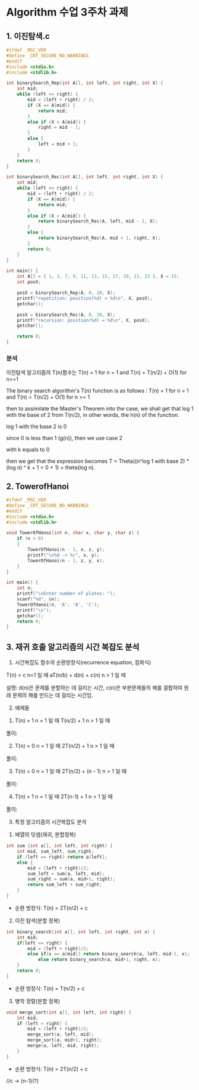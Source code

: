 # Algorithm 수업 3주차 과제

## 1. 이진탐색.c

```c
#ifdef _MSC_VER
#define _CRT_SECURE_NO_WARNINGS
#endif
#include <stdio.h>
#include <stdlib.h>

int binarySearch_Rep(int A[], int left, int right, int X) {
	int mid;
	while (left <= right) {
		mid = (left + right) / 2;
		if (X == A[mid]) {
			return mid;
		}
		else if (X < A[mid]) {
			right = mid - 1;
		}
		else {
			left = mid + 1;
		}
	}
	return 0;
}

int binarySearch_Rec(int A[], int left, int right, int X) {
	int mid;
	while (left <= right) {
		mid = (left + right) / 2;
		if (X == A[mid]) {
			return mid;
		}
		else if (X < A[mid]) {
			return binarySearch_Rec(A, left, mid - 1, X);
		}
		else {
			return binarySearch_Rec(A, mid + 1, right, X);
		}
		return 0;
	}
}

int main() {
	int A[] = { 1, 3, 7, 9, 11, 13, 15, 17, 19, 21, 23 }, X = 15;
	int posX;

	posX = binarySearch_Rep(A, 0, 10, X);
	printf("repetition: position(%d) = %d\n", X, posX);
	getchar();

	posX = binarySearch_Rec(A, 0, 10, X);
	printf("recursion: position(%d) = %d\n", X, posX);
	getchar();

	return 0;
}
```
### 분석

이진탐색 알고리즘의 T(n)함수는 T(n) = 1 for n = 1 and T(n) = T(n/2) + O(1) for n>=1

The binary search algorithm's T(n) function is as follows : T(n) = 1 for n = 1 and T(n) = T(n/2) + O(1) for n >= 1

then to assimilate the Master's Theorem into the case, we shall get that log 1 with the base of 2 from T(n/2), in other words, the h(n) of the function.

log 1 with the base 2 is 0

since 0 is less than 1 (g(n)), then we use case 2

with k equals to 0

then we get that the expression becomes T = Theta((n^log 1 with base 2) * (log n) ^ k + 1 = 0 + 1) = theta(log n).

## 2. TowerofHanoi
```c
#ifdef _MSC_VER
#define _CRT_SECURE_NO_WARNINGS
#endif
#include <stdio.h>
#include <stdlib.h>

void TowerOfHanoi(int n, char x, char y, char z) {
	if (n > 0)
	{
		TowerOfHanoi(n - 1, x, z, y);
		printf("\n%d -> %c", x, y);
		TowerOfHanoi(n - 1, z, y, x);
	}
}

int main() {
	int n;
	printf("\nEnter number of plates: ");
	scanf("%d", &n);
	TowerOfHanoi(n, 'A', 'B', 'C');
	printf("\n");
	getchar();
	return 0;
}
```

## 3. 재귀 호출 알고리즘의 시간 복잡도 분석

1. 시간복잡도 함수의 순환방정식(recurrence equation, 점화식)

T(n) = c	n=1 일 때
aT(n/b) + d(n) + c(n)	n > 1 일 때

설명: d(n)은 문제를 분할하는 데 걸리는 시간, c(n)은 부분문제들의 해를 결합하여 원래 문제의 해를 만드는 데 걸리는 시간임.

2. 예제들

1) T(n) = 1 	n = 1 일 때
T(n/2) + 1 	n > 1 일 때

풀이: 

2) T(n) = 0	n = 1 일 때
2T(n/2) + 1	n > 1 일 때

풀이: 

3) T(n) = 0	n = 1 일 때
2T(n/2) + (n - 1) 	n > 1 일 때

풀이: 

4) T(n) = 1	n = 1 일 때
2T(n-1) + 1	n > 1 일 때

풀이: 

3. 특정 알고리즘의 시간복잡도 분석

1) 배열의 덧셈(재귀, 분할정복)

```c
int sum {int a[], int left, int right) {
	int mid, sum_left, sum_right;
	if (left == right) return a[left];
	else {
		mid = (left + right)/2;
		sum_left = sum(a, left, mid);
		sum_right = sum(a, mid+1, right);
		return sum_left + sum_right;
	}
}
```

* 순환 방정식: T(n) = 2T(n/2) + c

2) 이진 탐색(분할 정복)

```c
int binary_search(int a[], int left, int right, int x) {
	int mid;
	if(left <= right) {
		mid = (left + right)/2;
		else if(x == a[mid]) return binary_search(a, left, mid-1, x);
			else return binary_search(a, mid+1, right, x);
	}
	return 0;
}
```

* 순환 방정식: T(n) = T(n/2) + c


3) 병학 정렬(분할 정복)

```c
void merge_sort(int a[], int left, int right) {
	int mid;
	if (left < right) {
		mid = (left + right)/2;
		merge_sort(a, left, mid);
		merge_sort(a, mid+1, right);
		merge(a, left, mid, right);
	}
}
```

* 순환 방정식: T(n) = 2T(n/2) + c	

//c -> (n-1)(?)
